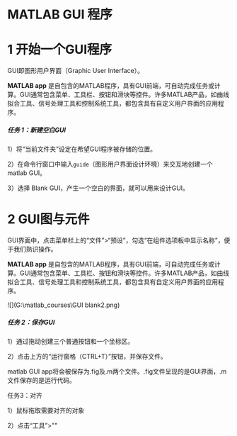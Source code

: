 # MATLAB GUI 程序

# 1 开始一个GUI程序

GUI即图形用户界面（Graphic User Interface）。

**MATLAB app** 是自包含的MATLAB程序，具有GUI前端，可自动完成任务或计算。GUI通常包含菜单、工具栏、按钮和滑块等控件。许多MATLAB产品，如曲线拟合工具、信号处理工具和控制系统工具，都包含具有自定义用户界面的应用程序。



##### 任务 1：新建空白GUI

1）将“当前文件夹”设定在希望GUI程序被存储的位置。

2）在命令行窗口中输入`guide`（图形用户界面设计环境）来交互地创建一个matlab GUI。

3）选择 Blank GUI，产生一个空白的界面，就可以用来设计GUI。

# 2 GUI图与元件

GUI界面中，点击菜单栏上的“文件”>“预设”，勾选“在组件选项板中显示名称”，便于我们熟识操作。

**MATLAB app** 是自包含的MATLAB程序，具有GUI前端，可自动完成任务或计算。GUI通常包含菜单、工具栏、按钮和滑块等控件。许多MATLAB产品，如曲线拟合工具、信号处理工具和控制系统工具，都包含具有自定义用户界面的应用程序。

![](G:\matlab_courses\GUI blank2.png)

##### 任务 2：保存GUI

1）通过拖动创建三个普通按钮和一个坐标区。

2）点击上方的“运行窗格（CTRL+T）”按钮，并保存文件。



matlab GUI app将会被保存为.fig及.m两个文件。.fig文件呈现的是GUI界面，.m文件保存的是运行代码。



任务3：对齐

1）鼠标拖取需要对齐的对象

2）点击“工具”>""

